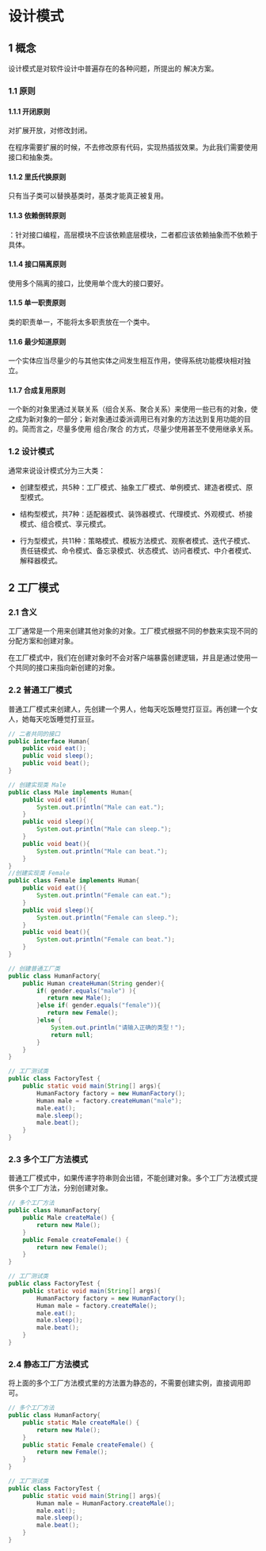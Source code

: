 # 设计模式

## 1 概念

设计模式是对软件设计中普遍存在的各种问题，所提出的 解决方案。

### 1.1 原则

#### 1.1.1 开闭原则

对扩展开放，对修改封闭。

在程序需要扩展的时候，不去修改原有代码，实现热插拔效果。为此我们需要使用接口和抽象类。

#### 1.1.2 里氏代换原则

只有当子类可以替换基类时，基类才能真正被复用。

#### 1.1.3 依赖倒转原则

：针对接口编程，高层模块不应该依赖底层模块，二者都应该依赖抽象而不依赖于具体。

#### 1.1.4 接口隔离原则

使用多个隔离的接口，比使用单个庞大的接口要好。

#### 1.1.5 单一职责原则

类的职责单一，不能将太多职责放在一个类中。

#### 1.1.6 最少知道原则

一个实体应当尽量少的与其他实体之间发生相互作用，使得系统功能模块相对独立。

#### 1.1.7 合成复用原则

一个新的对象里通过关联关系（组合关系、聚合关系）来使用一些已有的对象，使之成为新对象的一部分；新对象通过委派调用已有对象的方法达到复用功能的目的。简而言之，尽量多使用 组合/聚合 的方式，尽量少使用甚至不使用继承关系。

### 1.2 设计模式

通常来说设计模式分为三大类：

* 创建型模式，共5种：工厂模式、抽象工厂模式、单例模式、建造者模式、原型模式。

* 结构型模式，共7种：适配器模式、装饰器模式、代理模式、外观模式、桥接模式、组合模式、享元模式。

* 行为型模式，共11种：策略模式、模板方法模式、观察者模式、迭代子模式、责任链模式、命令模式、备忘录模式、状态模式、访问者模式、中介者模式、解释器模式。

## 2 工厂模式

### 2.1 含义

工厂通常是一个用来创建其他对象的对象。工厂模式根据不同的参数来实现不同的分配方案和创建对象。

在工厂模式中，我们在创建对象时不会对客户端暴露创建逻辑，并且是通过使用一个共同的接口来指向新创建的对象。

### 2.2 普通工厂模式

普通工厂模式来创建人，先创建一个男人，他每天吃饭睡觉打豆豆。再创建一个女人，她每天吃饭睡觉打豆豆。

```java
// 二者共同的接口
public interface Human{
    public void eat();
    public void sleep();
    public void beat();
}

// 创建实现类 Male
public class Male implements Human{
    public void eat(){
        System.out.println("Male can eat."); 
    }
    public void sleep(){
        System.out.println("Male can sleep.");
    }
    public void beat(){
        System.out.println("Male can beat.");
    }
} 
//创建实现类 Female
public class Female implements Human{
    public void eat(){
        System.out.println("Female can eat."); 
    }
    public void sleep(){
        System.out.println("Female can sleep.");
    }
    public void beat(){
        System.out.println("Female can beat.");
    }
} 

// 创建普通工厂类
public class HumanFactory{
    public Human createHuman(String gender){
        if( gender.equals("male") ){
           return new Male();
        }else if( gender.equals("female")){
           return new Female();
        }else {
            System.out.println("请输入正确的类型！");
            return null;
        }
    }
}

// 工厂测试类
public class FactoryTest {
    public static void main(String[] args){
        HumanFactory factory = new HumanFactory();
        Human male = factory.createHuman("male");
        male.eat();
        male.sleep();
        male.beat();
    }
}
```

### 2.3 多个工厂方法模式

普通工厂模式中，如果传递字符串则会出错，不能创建对象。多个工厂方法模式提供多个工厂方法，分别创建对象。

```java
// 多个工厂方法
public class HumanFactory{
    public Male createMale() {
        return new Male();
    }
    public Female createFemale() {
        return new Female();
    }
}

// 工厂测试类
public class FactoryTest {
    public static void main(String[] args){
        HumanFactory factory = new HumanFactory();
        Human male = factory.createMale();
        male.eat();
        male.sleep();
        male.beat();
    }
}
```

### 2.4 静态工厂方法模式

将上面的多个工厂方法模式里的方法置为静态的，不需要创建实例，直接调用即可。

```java
// 多个工厂方法
public class HumanFactory{
    public static Male createMale() {
        return new Male();
    }
    public static Female createFemale() {
        return new Female();
    }
}

// 工厂测试类
public class FactoryTest {
    public static void main(String[] args){
        Human male = HumanFactory.createMale();
        male.eat();
        male.sleep();
        male.beat();
    }
}
```